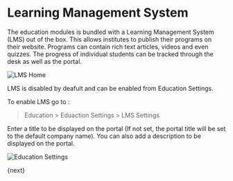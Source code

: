<!-- add-breadcrumbs -->
# Learning Management System

The education modules is bundled with a Learning Management System (LMS) out of the box. This allows institutes to publish their programs on their website. Programs can contain rich text articles, videos and even quizzes. The progress of individual students can be tracked through the desk as well as the portal.

<img class="screenshot" alt="LMS Home" src="{{docs_base_url}}/assets/img/education/lms/lms-home.png">

LMS is disabled by deafult and can be enabled from Education Settings.

To enable LMS go to :

> Education > Eduaction Settings > LMS Settings

Enter a title to be displayed on the portal (If not set, the portal title will be set to the default company name). You can also add a description to be displayed on the portal.

<img class="screenshot" alt="Education Settings" src="{{docs_base_url}}/assets/img/education/lms/lms-settings.png">

{next}